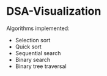 # DSA-Visualization

Algorithms implemented:
  - Selection sort
  - Quick sort
  - Sequential search
  - Binary search
  - Binary tree traversal
